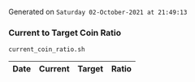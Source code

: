Generated on `Saturday 02-October-2021 at 21:49:13`

### Current to Target Coin Ratio
`current_coin_ratio.sh`

Date|Current|Target|Ratio
---|---|---|---
